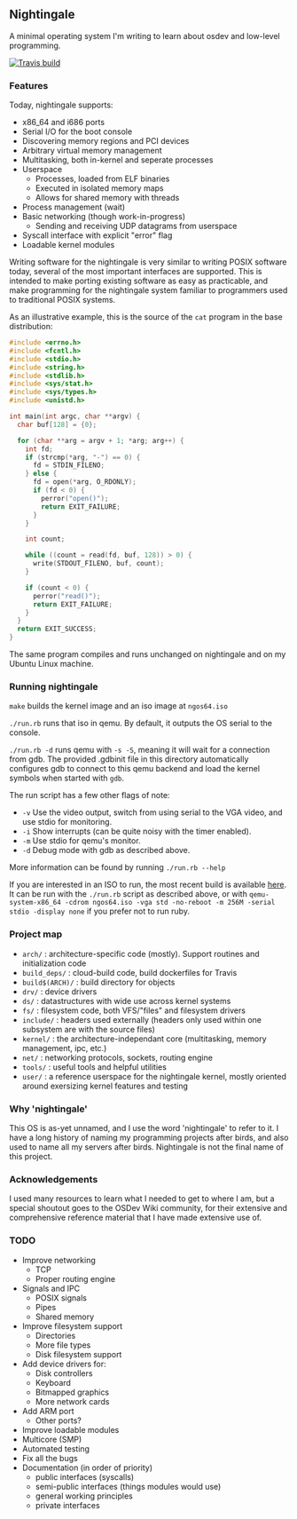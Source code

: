 ## Nightingale

A minimal operating system I'm writing to learn about osdev and low-level programming.

[![Travis build](https://travis-ci.org/tyler569/nightingale.svg?branch=master)](https://travis-ci.org/tyler569/nightingale)

### Features

Today, nightingale supports:

- x86\_64 and i686 ports
- Serial I/O for the boot console
- Discovering memory regions and PCI devices
- Arbitrary virtual memory management
- Multitasking, both in-kernel and seperate processes
- Userspace
    - Processes, loaded from ELF binaries
    - Executed in isolated memory maps
    - Allows for shared memory with threads
- Process management (wait)
- Basic networking (though work-in-progress)
    - Sending and receiving UDP datagrams from userspace
- Syscall interface with explicit "error" flag
- Loadable kernel modules

Writing software for the nightingale is very similar to writing POSIX software today, several of the most important interfaces are supported.
This is intended to make porting existing software as easy as practicable, and make programming for the nightingale system familiar to programmers used to traditional POSIX systems.

As an illustrative example, this is the source of the `cat` program in the base distribution:
```c
#include <errno.h>
#include <fcntl.h>
#include <stdio.h>
#include <string.h>
#include <stdlib.h>
#include <sys/stat.h>
#include <sys/types.h>
#include <unistd.h>

int main(int argc, char **argv) {
  char buf[128] = {0};

  for (char **arg = argv + 1; *arg; arg++) {
    int fd;
    if (strcmp(*arg, "-") == 0) {
      fd = STDIN_FILENO;
    } else {
      fd = open(*arg, O_RDONLY);
      if (fd < 0) {
        perror("open()");
        return EXIT_FAILURE;
      }
    }

    int count;

    while ((count = read(fd, buf, 128)) > 0) {
      write(STDOUT_FILENO, buf, count);
    }

    if (count < 0) {
      perror("read()");
      return EXIT_FAILURE;
    }
  }
  return EXIT_SUCCESS;
}
```

The same program compiles and runs unchanged on nightingale and on my Ubuntu Linux machine.

### Running nightingale

`make` builds the kernel image and an iso image at `ngos64.iso`

`./run.rb` runs that iso in qemu.  By default, it outputs the OS serial to the console.

`./run.rb -d` runs qemu with `-s -S`, meaning it will wait for a connection from gdb.
The provided .gdbinit file in this directory automatically configures gdb to connect to this qemu backend and load the kernel symbols when started with `gdb`.

The run script has a few other flags of note:
- `-v` Use the video output, switch from using serial to the VGA video, and use stdio for monitoring.
- `-i` Show interrupts (can be quite noisy with the timer enabled).
- `-m` Use stdio for qemu's monitor.
- `-d` Debug mode with gdb as described above.

More information can be found by running `./run.rb --help`

If you are interested in an ISO to run, the most recent build is available [here](http://nightingale.philbrick.dev/latest/ngos64.iso).
It can be run with the `./run.rb` script as described above, or with `qemu-system-x86_64 -cdrom ngos64.iso -vga std -no-reboot -m 256M -serial stdio -display none` if you prefer not to run ruby.

### Project map

- `arch/` : architecture-specific code (mostly).  Support routines and initialization code
- `build_deps/` : cloud-build code, build dockerfiles for Travis
- `build$(ARCH)/` : build directory for objects
- `drv/` : device drivers
- `ds/` : datastructures with wide use across kernel systems
- `fs/` : filesystem code, both VFS/"files" and filesystem drivers
- `include/` : headers used externally (headers only used within one subsystem are with the source files)
- `kernel/` : the architecture-independant core (multitasking, memory management, ipc, etc.)
- `net/` : networking protocols, sockets, routing engine
- `tools/` : useful tools and helpful utilities
- `user/` : a reference userspace for the nightingale kernel, mostly oriented around exersizing kernel features and testing

### Why 'nightingale'

This OS is as-yet unnamed, and I use the word 'nightingale' to refer to it.  I have a long history of naming my programming projects after birds, and also used to name all my servers after birds.  Nightingale is not the final name of this project.

### Acknowledgements

I used many resources to learn what I needed to get to where I am, but a special shoutout goes to the OSDev Wiki community, for their extensive and comprehensive reference material that I have made extensive use of.

### TODO

- Improve networking
    - TCP
    - Proper routing engine
- Signals and IPC
    - POSIX signals
    - Pipes
    - Shared memory
- Improve filesystem support
    - Directories
    - More file types
    - Disk filesystem support
- Add device drivers for:
    - Disk controllers
    - Keyboard
    - Bitmapped graphics
    - More network cards
- Add ARM port
    - Other ports?
- Improve loadable modules
- Multicore (SMP)
- Automated testing
- Fix all the bugs
- Documentation (in order of priority)
    - public interfaces (syscalls)
    - semi-public interfaces (things modules would use)
    - general working principles
    - private interfaces 


